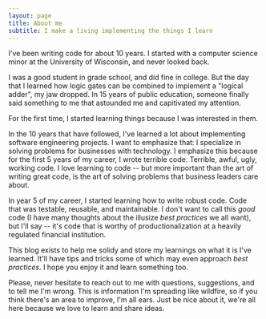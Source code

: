 ```yaml
---
layout: page
title: About me
subtitle: I make a living implementing the things I learn 
---
```


I've been writing code for about 10 years. I started with a computer science minor at the University of Wisconsin, and never looked back.

I was a good student in grade school, and did fine in college. But the day that I learned how logic gates can be combined to implement a "logical adder", my jaw dropped. In 15 years of public education, someone finally said something to me that astounded me and capitivated my attention. 

For the first time, I started learning things because I was interested in them.

In the 10 years that have followed, I've learned a lot about implementing software engineering projects. I want to emphasize that: I specialize in solving problems for businesses with technology. I emphasize this because for the first 5 years of my career, I wrote terrible code. Terrible, awful, ugly, working code. I love learning to code -- but more important than the art of writing great code, is the art of solving problems that business leaders care about.

In year 5 of my career, I started learning how to write robust code. Code that was testable, reusable, and maintainable. I don't want to call this _good_ code (I have many thoughts about the illusize _best practices_ we all want), but I'll say -- it's code that is worthy of productionalization at a heavily regulated financial institution.

This blog exists to help me solidy and store my learnings on what it is I've learned. It'll have tips and tricks some of which may even approach _best practices_. I hope you enjoy it and learn something too.

Please, never hesitate to reach out to me with questions, suggestions, and to tell me I'm wrong. This is information I'm spreading like wildfire, so if you think there's an area to improve, I'm all ears. Just be nice about it, we're all here because we love to learn and share ideas.
